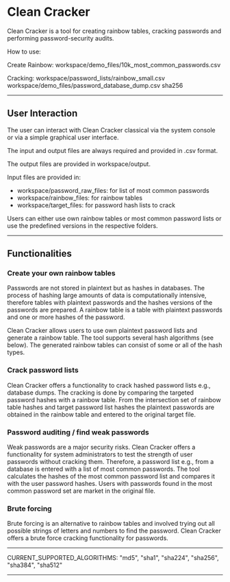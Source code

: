 # Clean Cracker
Clean Cracker is a tool for creating rainbow tables, cracking passwords and performing password-security audits. 


How to use:

Create Rainbow:
workspace/demo_files/10k_most_common_passwords.csv

Cracking:
workspace/password_lists/rainbow_small.csv
workspace/demo_files/password_database_dump.csv
sha256

---

## User Interaction
The user can interact with Clean Cracker classical via the system console or via a simple graphical user interface. 

The input and output files are always required and provided in .csv format. 

The output files are provided in workspace/output. 

Input files are provided in:
- workspace/password_raw_files: for list of most common passwords
- workspace/rainbow_files: for rainbow tables
- workspace/target_files: for password hash lists to crack

Users can either use own rainbow tables or most common password lists or use the predefined versions in the respective folders. 

---

## Functionalities
### Create your own rainbow tables
Passwords are not stored in plaintext but as hashes in databases. 
The process of hashing large amounts of data is computationally intensive, 
therefore tables with plaintext passwords and the hashes versions of the passwords are prepared. 
A rainbow table is a table with plaintext passwords and one or more hashes of the password. 

Clean Cracker allows users to use own plaintext password lists and generate a rainbow table. 
The tool supports several hash algorithms (see below). 
The generated rainbow tables can consist of some or all of the hash types. 

### Crack password lists
Clean Cracker offers a functionality to crack hashed password lists e.g., database dumps. 
The cracking is done by comparing the targeted password hashes with a rainbow table. 
From the intersection set of rainbow table hashes and target password list hashes the 
plaintext passwords are obtained in the rainbow table and entered to the original target file. 

### Password auditing / find weak passwords
Weak passwords are a major security risks. 
Clean Cracker offers a functionality for system administrators to test the strength of 
user passwords without cracking them. 
Therefore, a password list e.g., from a database is entered with a list of most common passwords. 
The tool calculates the hashes of the most common password list and compares it with the user password hashes. 
Users with passwords found in the most common password set are market in the original file. 

### Brute forcing
Brute forcing is an alternative to rainbow tables and involved trying out all possible strings of letters and numbers 
to find the password. 
Clean Cracker offers a brute force cracking functionality for passwords. 

---

CURRENT_SUPPORTED_ALGORITHMS: 
"md5", "sha1", "sha224", "sha256", "sha384", "sha512"

---
